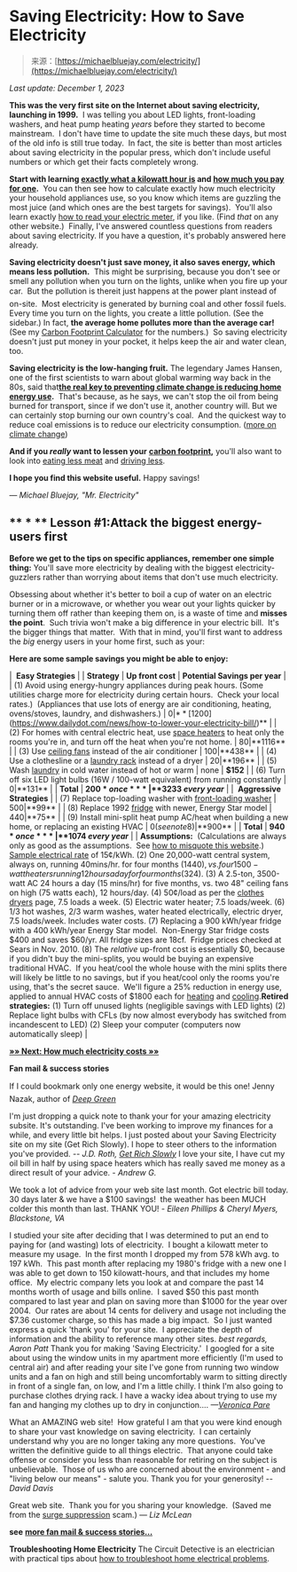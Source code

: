 <!--yml
category: 未分类
date: 2024-05-27 14:45:27
-->

# Saving Electricity: How to Save Electricity

> 来源：[https://michaelbluejay.com/electricity/](https://michaelbluejay.com/electricity/)

*Last update: December 1, 2023*

**This was the very first site on the Internet about saving electricity, launching in 1999.**  I was telling you about LED lights, front-loading washers, and heat pump heating *years* before they started to become mainstream.  I don't have time to update the site much these days, but most of the old info is still true today.  In fact, the site is better than most articles about saving electricity in the popular press, which don't include useful numbers or which get their facts completely wrong.

**Start with learning [exactly what a kilowatt hour is](cost.html) and [how much you pay for one](cost.html).**  You can then see how to calculate exactly how much electricity your household appliances use, so you know which items are guzzling the most juice (and which ones are the best targets for savings).  You'll also learn exactly [how to read your electric meter](measure.html), if you like. (Find *that* on any other website.)  Finally, I've answered countless questions from readers about saving electricity. If you have a question, it's probably answered here already.

**Saving electricity doesn't just save money, it also saves energy, which means less pollution.**  This might be surprising, because you don't see or smell any pollution when you turn on the lights, unlike when you fire up your car.  But the pollution is thereit just happens at the power plant instead of on-site.  Most electricity is generated by burning coal and other fossil fuels.  Every time you turn on the lights, you create a little pollution. (See the sidebar.) In fact, **the average home pollutes more than the average car!** (See my [Carbon Footprint Calculator](carboncalculator.html) for the numbers.)  So saving electricity doesn't just put money in your pocket, it helps keep the air and water clean, too.

**Saving electricity is the low-hanging fruit.** The legendary James Hansen, one of the first scientists to warn about global warming way back in the 80s, said that[**the real key to preventing climate change is reducing home energy use**](http://www.washingtonpost.com/wp-dyn/content/article/2008/06/23/AR2008062301920.html?hpid=opinionsbox1)**.**  That's because, as he says, we can't stop the oil from being burned for transport, since if we don't use it, another country will. But we can certainly stop burning our own country's coal.  And the quickest way to reduce coal emissions is to reduce our electricity consumption. ([more on climate change](climatechange.html))

**And if you *really* want to lessen your** [**carbon footprint**](carboncalculator.html)**,** you'll also want to look into [eating less meat](/veg/environment.html) and [driving less](http://BicycleUniverse.info/).

**I hope you find this website useful.** Happy savings!

*— Michael Bluejay, "Mr. Electricity"* 

##  ** * ** Lesson #1:Attack the biggest energy-users first

**Before we get to the tips on specific appliances, remember one simple thing:** You'll save more electricity by dealing with the biggest electricity-guzzlers rather than worrying about items that don't use much electricity.

Obsessing about whether it's better to boil a cup of water on an electric burner or in a microwave, or whether you wear out your lights quicker by turning them off rather than keeping them on, is a waste of time and **misses the point**.  Such trivia won't make a big difference in your electric bill.  It's the bigger things that matter.  With that in mind, you'll first want to address the *big* energy users in your home first, such as your:

**Here are some sample savings you might be able to enjoy:** 

|  **Easy Strategies** |
| **Strategy** | **Up front cost** | **Potential Savings per year** |
| (1) Avoid using energy-hungry appliances during peak hours. (Some utilities charge more for electricity during certain hours.  Check your local rates.)  (Appliances that use lots of energy are air conditioning, heating, ovens/stoves, laundry, and dishwashers.) | $0 | **[$1200](https://www.dailydot.com/news/how-to-lower-your-electricity-bill/)** |
| (2) For homes with central electric heat, use [space heaters](heating.html) to heat only the rooms you're in, and turn off the heat when you're not home. | $80 | **$1116** |
| (3) Use [ceiling fans](cooling.html) instead of the air conditioner | $100 | **$438** |
| (4) Use a clothesline or a [laundry rack](laundry.html) instead of a dryer | $20 | **$196** |
| (5) Wash [laundry](laundry.html) in cold water instead of hot or warm | none | **$152** |
| (6) Turn off six LED light bulbs (16W / 100-watt equivalent) from running constantly | $0 | **$131** |
| **Total** | **$200 *once*** | **$3233 *every year*** |
|  **Aggressive Strategies** |
| (7) Replace top-loading washer with [front-loading washer](laundry.html) | $500 | **$99** |
| (8) Replace 1992 [fridge](refrigerators.html) with newer, Energy Star model | $440  | **$75** |
| (9) Install mini-split heat pump AC/heat when building a new home, or replacing an existing HVAC | $0 (see note 8)
 | **$900** |
| **Total** | **$940 *once*** | **$1074 *every year*** |
| **Assumptions:**  (Calculations are always only as good as the assumptions.  See [how to misquote this website](misquote.html).) [Sample electrical rate](cost.html) of 15¢/kWh.
(2) One 20,000-watt central system, always on, running 40mins/hr. for four months ($1440), vs. four 1500-watt heaters running 12 hours a day for four months ($324).
(3) A 2.5-ton, 3500-watt AC 24 hours a day (15 mins/hr) for five months, vs. two 48" ceiling fans on high (75 watts each), 12 hours/day.
(4) 50¢/load as per the [clothes dryers](dryers.html) page, 7.5 loads a week.
(5) Electric water heater; 7.5 loads/week.
(6) 1/3 hot washes, 2/3 warm washes, water heated electrically, electric dryer, 7.5 loads/week. Includes water costs.
(7) Replacing a 900 kWh/year fridge with a 400 kWh/year Energy Star model.  Non-Energy Star fridge costs $400 and saves $60/yr. All fridge sizes are 18cf.  Fridge prices checked at Sears in Nov. 2010.
(8) The *relative* up-front cost is essentially $0, because if you didn't buy the mini-splits, you would be buying an expensive traditional HVAC.  If you heat/cool the whole house with the mini splits there will likely be little to no savings, but if you heat/cool only the rooms you're using, that's the secret sauce.  We'll figure a 25% reduction in energy use, applied to annual HVAC costs of $1800 each for [heating](https://www.energysage.com/electricity/house-watts/how-many-watts-does-an-air-source-heat-pump-use/) and [cooling](https://www.forbes.com/home-improvement/hvac/calculate-cost-to-run-ac/).**Retired strategies:** (1) Turn off unused lights (negligible savings with LED lights)
(2) Replace light bulbs with CFLs (by now almost everybody has switched from incandescent to LED)
(2) Sleep your computer (computers now automatically sleep) |

[**»» Next: How much electricity costs »»**](cost.html)

**Fan mail & success stories**

If I could bookmark only one energy website, it would be this one! Jenny Nazak, author of [*Deep Green*](https://amzn.to/2Jdq1GO)

I'm just dropping a quick note to thank your for your amazing electricity subsite. It's outstanding. I've been working to improve my finances for a while, and every little bit helps. I just posted about your Saving Electricity site on my site (Get Rich Slowly). I hope to steer others to the information you've provided. *-- J.D. Roth,* [*Get Rich Slowly*](http://www.getrichslowly.org/blog/) I love your site, I have cut my oil bill in half by using space heaters which has really saved me money as a direct result of your advice. *- Andrew G.*

We took a lot of advice from your web site last month. Got electric bill today. 30 days later & we have a $100 savings!  the weather has been MUCH colder this month than last. THANK YOU! *- Eileen Phillips & Cheryl Myers, Blackstone, VA*

I studied your site after deciding that I was determined to put an end to paying for (and wasting) lots of electricity.  I bought a kilowatt meter to measure my usage.  In the first month I dropped my from 578 kWh avg. to 197 kWh.  This past month after replacing my 1980's fridge with a new one I was able to get down to 150 kilowatt-hours, and that includes my home office.  My electric company lets you look at and compare the past 14 months worth of usage and bills online.  I saved $50 this past month compared to last year and plan on saving more than $1000 for the year over 2004.  Our rates are about 14 cents for delivery and usage not including the $7.36 customer charge, so this has made a big impact.  So I just wanted express a quick 'thank you' for your site.  I appreciate the depth of information and the ability to reference many other sites. *best regards, Aaron Patt* Thank you for making 'Saving Electricity.'  I googled for a site about using the window units in my apartment more efficiently (I'm used to central air) and after reading your site I've gone from running two window units and a fan on high and still being uncomfortably warm to sitting directly in front of a single fan, on low, and I'm a little chilly. I think I'm also going to purchase clothes drying rack. I have a wacky idea about trying to use my fan and hanging my clothes up to dry in conjunction.... *—*[*Veronica Pare*](http://www.veronicapare.com/)

What an AMAZING web site!  How grateful I am that you were kind enough to share your vast knowledge on saving electricity.  I can certainly understand why you are no longer taking any more questions.  You've written the definitive guide to all things electric.  That anyone could take offense or consider you less than reasonable for retiring on the subject is unbelievable.  Those of us who are concerned about the environment - and "living below our means" - salute you. Thank you for your generosity! *-- David Davis*

Great web site.  Thank you for you sharing your knowledge.  (Saved me from the [surge suppression](commercial.html#surge) scam.) — *Liz McLean*

**see** [**more fan mail & success stories...**](fanmail.html)

**Troubleshooting Home Electricity** The Circuit Detective is an electrician with practical tips about [how to troubleshoot home electrical problems](http://www.thecircuitdetective.com/).